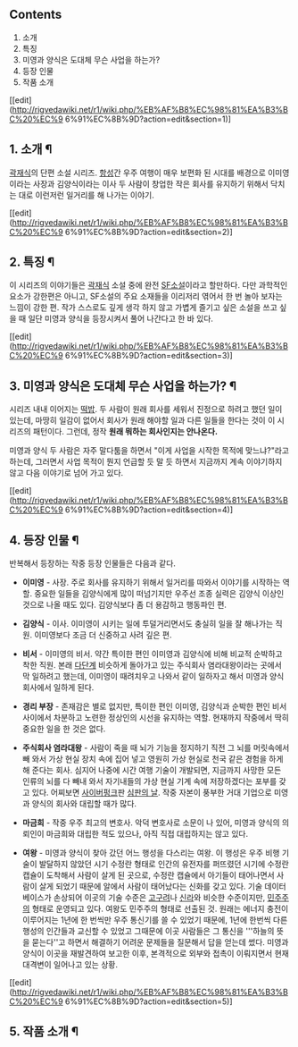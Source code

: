 ## Contents

    

1. 소개 
2. 특징 
3. 미영과 양식은 도대체 무슨 사업을 하는가? 
4. 등장 인물 
5. 작품 소개 

[[edit](http://rigvedawiki.net/r1/wiki.php/%EB%AF%B8%EC%98%81%EA%B3%BC%20%EC%9
6%91%EC%8B%9D?action=edit&section=1)]

## 1. 소개 ¶

[곽재식](%EA%B3%BD%EC%9E%AC%EC%8B%9D.md)의 단편 소설 시리즈.
[항성](%ED%95%AD%EC%84%B1.md)간 우주 여행이 매우 보편화 된 시대를 배경으로 이미영이라는 사장과 김양식이라는 이사
두 사람이 창업한 작은 회사를 유지하기 위해서 닥치는 대로 이런저런 일거리를 해 나가는 이야기.

  

[[edit](http://rigvedawiki.net/r1/wiki.php/%EB%AF%B8%EC%98%81%EA%B3%BC%20%EC%9
6%91%EC%8B%9D?action=edit&section=2)]

## 2. 특징 ¶

이 시리즈의 이야기들은 [곽재식](%EA%B3%BD%EC%9E%AC%EC%8B%9D.md) 소설 중에 완전
[SF소설](SF%EC%86%8C%EC%84%A4.md)이라고 할만하다. 다만 과학적인 요소가 강한편은 아니고, SF소설의 주요
소재들을 이리저리 엮어서 한 번 놀아 보자는 느낌이 강한 편. 작가 스스로도 깊게 생각 하지 않고 가볍게 즐기고 싶은 소설을 쓰고 싶을 때
일단 미영과 양식을 등장시켜서 풀어 나간다고 한 바 있다.

  

[[edit](http://rigvedawiki.net/r1/wiki.php/%EB%AF%B8%EC%98%81%EA%B3%BC%20%EC%9
6%91%EC%8B%9D?action=edit&section=3)]

## 3. 미영과 양식은 도대체 무슨 사업을 하는가? ¶

시리즈 내내 이어지는 [떡밥](%EB%96%A1%EB%B0%A5.md). 두 사람이 원래 회사를 세워서 진정으로 하려고 했던 일이
있는데, 마땅히 일감이 없어서 회사가 원래 해야할 일과 다른 일들을 한다는 것이 이 시리즈의 패턴이다. 그런데, 정작 **원래 뭐하는
회사인지는 안나온다.**

  

미영과 양식 두 사람은 자주 말다툼을 하면서 "이게 사업을 시작한 목적에 맞느냐?"라고 하는데, 그러면서 사업 목적이 뭔지 언급할 듯 말 듯
하면서 지금까지 계속 이야기하지 않고 다음 이야기로 넘어 가고 있다.

  

[[edit](http://rigvedawiki.net/r1/wiki.php/%EB%AF%B8%EC%98%81%EA%B3%BC%20%EC%9
6%91%EC%8B%9D?action=edit&section=4)]

## 4. 등장 인물 ¶

반복해서 등장하는 작중 등장 인물들은 다음과 같다.

  

  * **이미영** \- 사장. 주로 회사를 유지하기 위해서 일거리를 따와서 이야기를 시작하는 역할. 중요한 일들을 김양식에게 많이 떠넘기지만 우주선 조종 실력은 김양식 이상인 것으로 나올 때도 있다. 김양식보다 좀 더 용감하고 행동파인 편.  

  * **김양식** \- 이사. 이미영이 시키는 일에 투덜거리면서도 충실히 일을 잘 해나가는 직원. 이미영보다 조금 더 신중하고 사려 깊은 편.  

  * **비서** \- 이미영의 비서. 약간 특이한 편인 이미영과 김양식에 비해 비교적 순박하고 착한 직원. 본래 [다단계](%EB%8B%A4%EB%8B%A8%EA%B3%84.md) 비슷하게 돌아가고 있는 주식회사 염라대왕이라는 곳에서 막 일하려고 했는데, 이미영이 때려치우고 나와서 같이 일하자고 해서 미영과 양식 회사에서 일하게 된다.  

  * **경리 부장** \- 존재감은 별로 없지만, 특이한 편인 이미영, 김양식과 순박한 편인 비서 사이에서 차분하고 노련한 정상인의 시선을 유지하는 역할. 현재까지 작중에서 딱히 중요한 일을 한 것은 없다.  

  * **주식회사 염라대왕** \- 사람이 죽을 때 뇌가 기능을 정지하기 직전 그 뇌를 머릿속에서 빼 와서 가상 현실 장치 속에 집어 넣고 영원히 가상 현실로 천국 같은 경험을 하게 해 준다는 회사. 심지어 나중에 시간 여행 기술이 개발되면, 지금까지 사망한 모든 인류의 뇌를 다 빼내 와서 자기내들의 가상 현실 기계 속에 저장하겠다는 포부를 갖고 있다. 어찌보면 [사이버펑크](%EC%82%AC%EC%9D%B4%EB%B2%84%ED%8E%91%ED%81%AC.md)판 [심판의 날](%EC%8B%AC%ED%8C%90%EC%9D%98%20%EB%82%A0.md). 작중 자본이 풍부한 거대 기업으로 미영과 양식의 회사와 대립할 때가 많다.  

  * **마금희** \- 작중 우주 최고의 변호사. 악덕 변호사로 소문이 나 있어, 미영과 양식의 의뢰인이 마금희와 대립한 적도 있으나, 아직 직접 대립하지는 않고 있다.  

  * **여왕** \- 미영과 양식이 찾아 갔던 어느 행성을 다스리는 여왕. 이 행성은 우주 비행 기술이 발달하지 않았던 시기 수정란 형태로 인간의 유전자를 퍼뜨렸던 시기에 수정란 캡슐이 도착해서 사람이 살게 된 곳으로, 수정란 캡슐에서 아기들이 태어나면서 사람이 살게 되었기 때문에 알에서 사람이 태어났다는 신화를 갖고 있다. 기술 데이터베이스가 손상되어 이곳의 기술 수준은 [고구려](%EA%B3%A0%EA%B5%AC%EB%A0%A4.md)나 [신라](%EC%8B%A0%EB%9D%BC.md)와 비슷한 수준이지만, [민주주의](%EB%AF%BC%EC%A3%BC%EC%A3%BC%EC%9D%98.md) 형태로 운영되고 있다. 여왕도 민주주의 형태로 선출된 것. 원래는 에너지 충전이 이루어지는 1년에 한 번씩만 우주 통신기를 쓸 수 있었기 때문에, 1년에 한번씩 다른 행성의 인간들과 교신할 수 있었고 그때문에 이곳 사람들은 그 통신을 '''하늘의 뜻을 묻는다''고 하면서 해결하기 어려운 문제들을 질문해서 답을 얻는데 썼다. 미영과 양식이 이곳을 재발견하여 보고한 이후, 본격적으로 외부와 접촉이 이뤄지면서 현재 대격변이 일어나고 있는 상황.  

[[edit](http://rigvedawiki.net/r1/wiki.php/%EB%AF%B8%EC%98%81%EA%B3%BC%20%EC%9
6%91%EC%8B%9D?action=edit&section=5)]

## 5. 작품 소개 ¶

